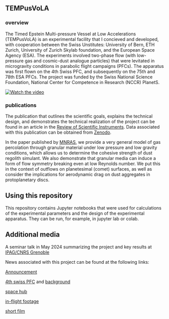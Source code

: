 ## TEMPusVoLA
### overview

The Timed Epstein Multi-pressure Vessel at Low Accelerations (TEMPusVoLA) is an experimental facility that I concieved and developed, with cooperation between the Swiss Unstitutes: University of Bern, ETH Zurich, University of Zurich Skylab foundation, and the European Space Agency (ESA). The experiments involved two-phase flow (with low-pressure gas and cosmic-dust analogue particles) that were levitated in microgravity conditions in parabolic flight campaigns (PFCs). The apparatus was first flown on the 4th Swiss PFC, and subsequently on the 75th and 78th ESA PFCs. The project was funded by the Swiss National Science Foundation, National Center for Competence in Research (NCCR) PlanetS.  

[![Watch the video](https://img.youtube.com/vi/tDR2DWsKsdk/0.jpg)](https://www.youtube.com/watch?v=tDR2DWsKsdk)


### publications
The publication that outlines the scientific goals, explains the technical design, and demonstrates the technical realization of the project can be found in an article in the [Review of Scientific Instruments](https://pubs.aip.org/aip/rsi/article/93/10/104502/2845048/TEMPus-VoLA-The-timed-Epstein-multi-pressure). Data associated with this publication can be obtained from [Zenodo](https://doi.org/10.5281/zenodo.7556637). 

In the paper published by [MNRAS](https://doi.org/10.1093/mnras/stae1898), we provide a very general model of gas percolation through granular material under low pressure and low gravity conditions, which allows us to determine the cohesive strength of dust regolith simulant. We also demonstrate that granular media can induce a form of flow symmetry breaking even at low Reynolds number. We put this in the context of outflows on planetesimal (comet) surfaces, as well as consider the implications for aerodynamic drag on dust aggregates in protoplanetary discs. 


## Using this repository

This repository contains Jupyter notebooks that were used for calculations of the experimental parameters and the design of the experimental apparatus. They can be run, for example, in jupyter lab or colab.     

## Additional media 

A seminar talk in May 2024 summarizing the project and key results at [IPAG/CNRS Grenoble](https://cloud.univ-grenoble-alpes.fr/s/3ZryWNditsdHcmq) 

News associated with this project can be found at the following links: 

[Announcement](https://nccr-planets.ch/blog/2019/12/12/new-initiatives/)

[4th swiss PFC](https://nccr-planets.ch/blog/2020/06/15/planetary-research-in-weightlessness/) and [background](https://www.news.uzh.ch/de/articles/2020/Parabelflug.html)

[space hub](https://www.youtube.com/watch?v=zMunyVKWdes)

[in-flight footage](https://www.youtube.com/watch?v=X-Z_nGzdcfk)

[short film](https://magicsciencepro.com/dustpuzzles)




 
